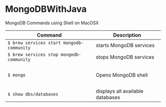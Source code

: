 # MongoDBWithJava

MongoDB Commands using Shell on MacOSX 

| Command | Description |
| --- | --- |
| `$ brew services start mongodb-community` | starts MongoDB services |
| `$ brew services stop mongodb-community` | stops MongoDB services |
| &nbsp; | &nbsp; |
| `$ mongo` | Opens MongoDB shell |
| &nbsp; | &nbsp; |
| `$ show dbs/databases` | displays all available databases |